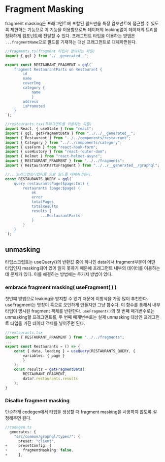 # Fragment Masking

fragment masking은 프래그먼트에 포함된 필드만을 특정 컴포넌트에 접근할 수 있도록 제한하는 기능으로 이 기능을 이용함으로써 데이터의 leaking없이 데이터의 트리를 정확하게 컴포넌트에 전달할 수 있다. 
프래그먼트 타입을 이용하는 방법은 `...fragmentName`으로 필드를 기재하는 대신 프래그먼트로 대체하면된다. 
```ts
//fragments.ts(fragment 타입이 정의되는 파일)
import { gql } from "./__generated__";

export const RESTAURANT_FRAGMENT = gql(`
	fragment RestaurantParts on Restaurant {
		id
		name
		coverImg
		category {
			name
			}
		address
		isPromoted
	}
`);
```

```ts
//restaurants.tsx(프래그먼트를 이용하는 파일)
import React, { useState } from "react";
import { gql, getFragmentData } from "../../__generated__";
import { Restaurant } from "../../components/restaurant";
import { Category } from "../../components/category";
import { useForm } from "react-hook-form";
import { useHistory } from "react-router-dom";
import { Helmet } from "react-helmet-async";
import { RESTAURANT_FRAGMENT } from "../../fragments";
import { RestaurantPartsFragment } from "../../__generated__/graphql";

//...프래그먼트타입이름 으로 필드를 대체하면된다.
const RESTAURANTS_QUERY = gql(`
	query restaurantsPage($page:Int) {
		restaurants (page:$page) {
			ok
			error
			totalPages
			totalResults
			results {
				...RestaurantParts
			}
		}
	}
`);
```

## unmasking
타입스크립트는 useQuery()의 반환값 중에 하나인 data에서 fragment부분이 어떤 타입인지 masking되어 있어 알지 못하기 때문에 프래그먼트 내부의 데이터를 이용하는데 문제가 있다. 이를 해결하는 방법에는 두가지 방법이 있다.
### embrace fragment masking( useFragment( ) )
첫번쨰 방법으로 leaking을 방지할 수 있기 때문에 이방식을 가장 많이 추천한다.
useFragment는 명칭이 훅으로 오인하게 만들지만 그냥 함수다. 이 함수를 통해서 내부 타입이 명시된 fragment 객체를 반환한다.
`useFragment()`의 첫 번째 매개변수로는 unmasking할 프래그먼트를, 두 번째 매개변수로는 실제 unmasking 대상인 프래그먼트 타입을 가진 데이터 객체를 넣어주면 된다.

```ts
//restaurants.tsx
import { RESTAURANT_FRAGMENT } from "../../fragments";
...
export const Restaurants = () => {
	const { data, loading } = useQuery(RESTAURANTS_QUERY, {
		variables: { page } 
		}
	);
	const results = getFragmentData(
		RESTAURANT_FRAGMENT,
		data?.restaurants.results
	);
}

```

### Disalbe fragment masking
단순하게 codegen에서 타입을 생성할 때 fragment masking을 사용하지 않도록 설정해주면 된다.
```ts
//codegen.ts
  generates: {
    "src/common/graphql/types/": {
      preset: "client",
+     presetConfig: {
+       fragmentMasking: false,
+     },
```